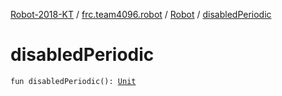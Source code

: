 [Robot-2018-KT](../../index.md) / [frc.team4096.robot](../index.md) / [Robot](index.md) / [disabledPeriodic](./disabled-periodic.md)

# disabledPeriodic

`fun disabledPeriodic(): `[`Unit`](https://kotlinlang.org/api/latest/jvm/stdlib/kotlin/-unit/index.html)